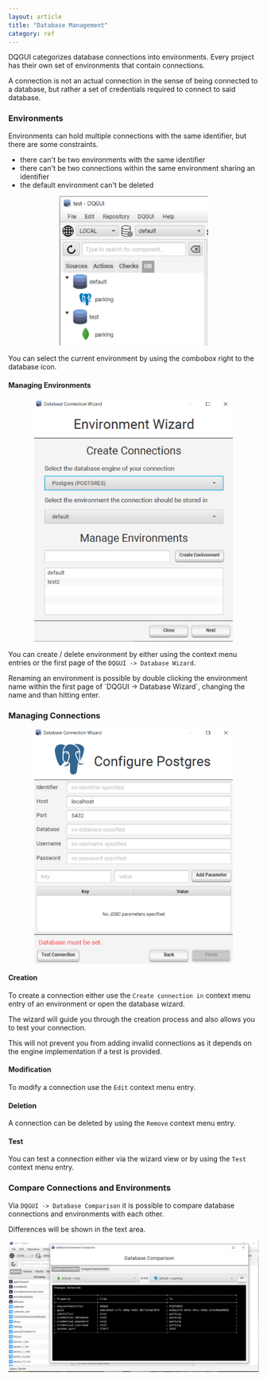 ```yaml
---
layout: article
title: "Database Management"
category: ref
---
```


DQGUI categorizes database connections into environments. Every project has their own set of environments that contain connections.

A connection is not an actual connection in the sense of being connected to a database, but rather a set of credentials required to connect to said database.

### Environments

Environments can hold multiple connections with the same identifier, but there are some constraints.
- there can't be two environments with the same identifier
- there can't be two connections within the same environment sharing an identifier
- the default environment can't be deleted

<img src="environments.PNG" style="display: block;margin: 1em auto 1.2em auto;" width="300px">

You can select the current environment by using the combobox right to the database icon.

#### Managing Environments

<img src="db_wizard.PNG" style="display: block;margin: 1em auto 1.2em auto;" width="400px">

You can create / delete environment by either using the context menu entries or the first page of the `DQGUI -> Database Wizard`.

Renaming an environment is possible by double clicking the environment name within the first page of ´DQGUI -> Database Wizard`, changing the name and than hitting enter.

### Managing Connections

<img src="db_wizard_2.PNG" style="display: block;margin: 1em auto 1.2em auto;" width="400px">

#### Creation

To create a connection either use the `Create connection in` context menu entry of an environment or open the database wizard.

The wizard will guide you through the creation process and also allows you to test your connection.

This will not prevent you from adding invalid connections as it depends on the engine implementation if a test is provided.

#### Modification

To modify a connection use the `Edit` context menu entry.

#### Deletion

A connection can be deleted by using the `Remove` context menu entry.

#### Test

You can test a connection either via the wizard view or by using the `Test` context menu entry.

### Compare Connections and Environments

Via `DQGUI -> Database Comparison` it is possible to compare database connections and environments with each other. 

Differences will be shown in the text area.

![](diff.png)

